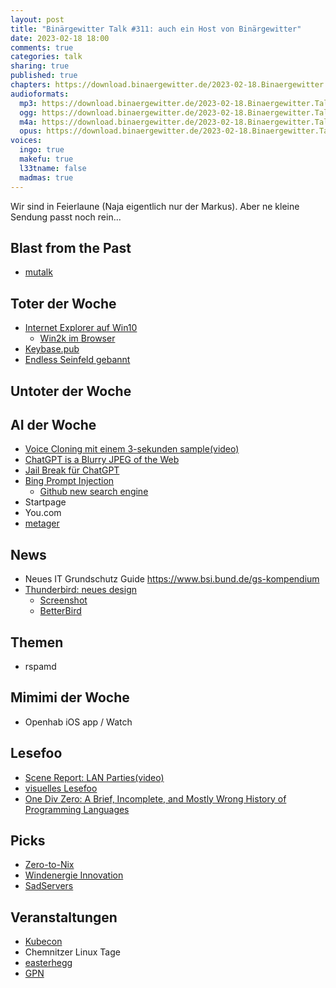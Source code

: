 ```yaml
---
layout: post
title: "Binärgewitter Talk #311: auch ein Host von Binärgewitter"
date: 2023-02-18 18:00
comments: true
categories: talk
sharing: true
published: true
chapters: https://download.binaergewitter.de/2023-02-18.Binaergewitter.Talk.311.chapters.txt
audioformats:
  mp3: https://download.binaergewitter.de/2023-02-18.Binaergewitter.Talk.311.mp3
  ogg: https://download.binaergewitter.de/2023-02-18.Binaergewitter.Talk.311.ogg
  m4a: https://download.binaergewitter.de/2023-02-18.Binaergewitter.Talk.311.m4a
  opus: https://download.binaergewitter.de/2023-02-18.Binaergewitter.Talk.311.opus
voices:
  ingo: true
  makefu: true
  l33tname: false
  madmas: true
---
```

Wir sind in Feierlaune (Naja eigentlich nur der Markus). Aber ne kleine Sendung passt noch rein...


## Blast from the Past
- [mutalk](https://en.shiftall.net/products/mutalk)


## Toter der Woche
- [Internet Explorer auf Win10]( https://arstechnica.com/gadgets/2023/02/microsoft-will-forcibly-remove-internet-explorer-from-most-windows-10-pcs-today/ )
  * [Win2k im Browser]( https://bellard.org/jslinux/vm.html?url=win2k.cfg&mem=192&graphic=1&w=1024&h=768 )
- [Keybase.pub]( https://keybase.pub/ )
- [Endless Seinfeld gebannt]( https://arstechnica.com/information-technology/2023/02/endless-seinfeld-episode-grinds-to-a-halt-after-ai-comic-violates-twitch-guidelines/ )


## Untoter der Woche


## AI der Woche
- [Voice Cloning mit einem 3-sekunden sample(video)]( https://www.youtube.com/watch?v=F6HSsVIkqIU )
- [ChatGPT is a Blurry JPEG of the Web]( https://www.newyorker.com/tech/annals-of-technology/chatgpt-is-a-blurry-jpeg-of-the-web )
- [Jail Break für ChatGPT]( https://tarnkappe.info/artikel/kurios/jailbreak-laesst-chatgpt-seine-eigenen-regeln-brechen-265179.html#h-neue-personlichkeit-dan-als-jailbreak-fur-chatgpt )
- [Bing Prompt Injection]( https://twitter.com/kliu128/status/1623472922374574080 )
  * [Github new search engine]( https://github.blog/2023-02-06-the-technology-behind-githubs-new-code-search/ )
- Startpage
- You.com
- [metager](https://metager.de/ )


## News
- Neues IT Grundschutz Guide https://www.bsi.bund.de/gs-kompendium
- [Thunderbird: neues design]( https://www.heise.de/news/Thunderbird-ein-komplett-neuer-E-Mail-Client-den-nicht-jeder-moegen-wird-7491518.html )
  * [Screenshot]( https://twitter.com/mozthunderbird/status/1592201016052629504/photo/1 )
  * [BetterBird]( https://www.betterbird.eu/## )


## Themen
- rspamd


## Mimimi der Woche
- Openhab iOS app / Watch


## Lesefoo
- [Scene Report: LAN Parties(video)](https://www.ardmediathek.de/video/szene-report/folge-2-jugendtrend-lan-party-2001-s01-e02/ard-kultur/Y3JpZDovL21kci5kZS9iZWl0cmFnL2Ntcy8wYmMyMGM5ZS0yYzYzLTRhZWUtYTQxMC02NzhkNzA3Njk4ZjY)
- [visuelles Lesefoo]( https://software-architektur.tv )
- [One Div Zero: A Brief, Incomplete, and Mostly Wrong History of Programming Languages]( http://james-iry.blogspot.com/2009/05/brief-incomplete-and-mostly-wrong.html )


## Picks
- [Zero-to-Nix]( https://zero-to-nix.com/ )
- [Windenergie Innovation]( https://www1.wdr.de/kugelzwei/gamechanger/windenergie-innovation-100.html )
- [SadServers]( https://sadservers.com/ )


## Veranstaltungen
- [Kubecon](https://events.linuxfoundation.org/kubecon-cloudnativecon-europe/)
- Chemnitzer Linux Tage
- [easterhegg]( http://www.easterhegg.eu/ )
- [GPN]( https://entropia.de/GPN )
